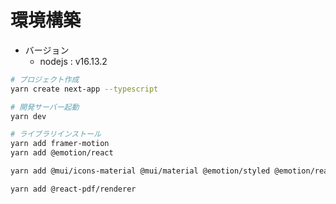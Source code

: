 # 環境構築

- バージョン
  - nodejs : v16.13.2

```bash
# プロジェクト作成
yarn create next-app --typescript
```

```bash
# 開発サーバー起動
yarn dev
```

```bash
# ライブラリインストール
yarn add framer-motion
yarn add @emotion/react

yarn add @mui/icons-material @mui/material @emotion/styled @emotion/react

yarn add @react-pdf/renderer
```
